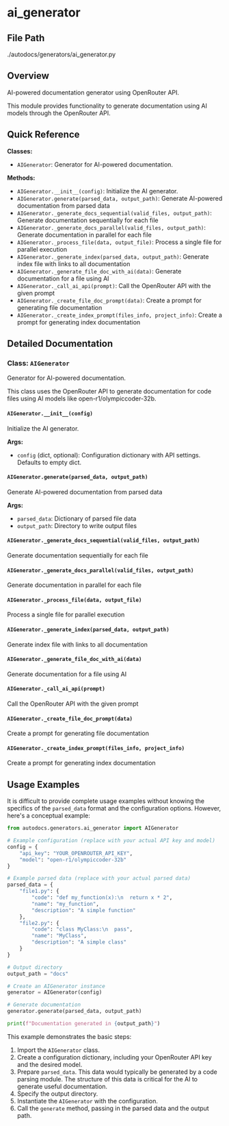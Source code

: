 # ai_generator

## File Path

./autodocs/generators/ai_generator.py

## Overview

AI-powered documentation generator using OpenRouter API.

This module provides functionality to generate documentation using AI models through the OpenRouter API.

## Quick Reference

**Classes:**

*   `AIGenerator`: Generator for AI-powered documentation.

**Methods:**

*   `AIGenerator.__init__(config)`: Initialize the AI generator.
*   `AIGenerator.generate(parsed_data, output_path)`: Generate AI-powered documentation from parsed data
*   `AIGenerator._generate_docs_sequential(valid_files, output_path)`: Generate documentation sequentially for each file
*   `AIGenerator._generate_docs_parallel(valid_files, output_path)`: Generate documentation in parallel for each file
*   `AIGenerator._process_file(data, output_file)`: Process a single file for parallel execution
*   `AIGenerator._generate_index(parsed_data, output_path)`: Generate index file with links to all documentation
*   `AIGenerator._generate_file_doc_with_ai(data)`: Generate documentation for a file using AI
*   `AIGenerator._call_ai_api(prompt)`: Call the OpenRouter API with the given prompt
*   `AIGenerator._create_file_doc_prompt(data)`: Create a prompt for generating file documentation
*   `AIGenerator._create_index_prompt(files_info, project_info)`: Create a prompt for generating index documentation

## Detailed Documentation

### Class: `AIGenerator`

Generator for AI-powered documentation.

This class uses the OpenRouter API to generate documentation for code files using AI models like open-r1/olympiccoder-32b.

#### `AIGenerator.__init__(config)`

Initialize the AI generator.

**Args:**

*   `config` (dict, optional): Configuration dictionary with API settings. Defaults to empty dict.

#### `AIGenerator.generate(parsed_data, output_path)`

Generate AI-powered documentation from parsed data

**Args:**

*   `parsed_data`: Dictionary of parsed file data
*   `output_path`: Directory to write output files

#### `AIGenerator._generate_docs_sequential(valid_files, output_path)`

Generate documentation sequentially for each file

#### `AIGenerator._generate_docs_parallel(valid_files, output_path)`

Generate documentation in parallel for each file

#### `AIGenerator._process_file(data, output_file)`

Process a single file for parallel execution

#### `AIGenerator._generate_index(parsed_data, output_path)`

Generate index file with links to all documentation

#### `AIGenerator._generate_file_doc_with_ai(data)`

Generate documentation for a file using AI

#### `AIGenerator._call_ai_api(prompt)`

Call the OpenRouter API with the given prompt

#### `AIGenerator._create_file_doc_prompt(data)`

Create a prompt for generating file documentation

#### `AIGenerator._create_index_prompt(files_info, project_info)`

Create a prompt for generating index documentation

## Usage Examples

It is difficult to provide complete usage examples without knowing the specifics of the `parsed_data` format and the configuration options. However, here's a conceptual example:

```python
from autodocs.generators.ai_generator import AIGenerator

# Example configuration (replace with your actual API key and model)
config = {
    "api_key": "YOUR_OPENROUTER_API_KEY",
    "model": "open-r1/olympiccoder-32b"
}

# Example parsed data (replace with your actual parsed data)
parsed_data = {
    "file1.py": {
        "code": "def my_function(x):\n  return x * 2",
        "name": "my_function",
        "description": "A simple function"
    },
    "file2.py": {
        "code": "class MyClass:\n  pass",
        "name": "MyClass",
        "description": "A simple class"
    }
}

# Output directory
output_path = "docs"

# Create an AIGenerator instance
generator = AIGenerator(config)

# Generate documentation
generator.generate(parsed_data, output_path)

print(f"Documentation generated in {output_path}")
```

This example demonstrates the basic steps:

1.  Import the `AIGenerator` class.
2.  Create a configuration dictionary, including your OpenRouter API key and the desired model.
3.  Prepare `parsed_data`. This data would typically be generated by a code parsing module.  The structure of this data is critical for the AI to generate useful documentation.
4.  Specify the output directory.
5.  Instantiate the `AIGenerator` with the configuration.
6.  Call the `generate` method, passing in the parsed data and the output path.